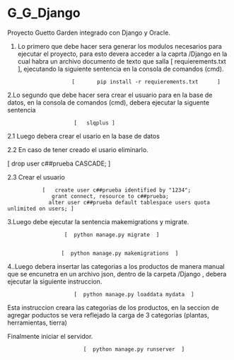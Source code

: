 # G_G_Django
Proyecto Guetto Garden integrado con Django y Oracle.
 
 1. Lo primero que debe hacer sera generar los modulos necesarios para ejecutar el proyecto, para esto devera acceder a la caprta /Django en la cual habra un archivo documento de texto que salla [    requierements.txt   ], ejecutando la siguiente sentencia en la consola de comandos (cmd).

                         [       pip install -r requierements.txt      ]



2.Lo segundo que debe hacer sera crear el usuario para en la base de datos, en la consola de comandos (cmd), debera ejecutar la siguente sentencia 

                         [   slqplus ]
                         
                         
2.1 Luego debera crear el usario en la base de datos

2.2 En caso de tener creado el usario eliminarlo.


[  drop user c##prueba CASCADE;  ]


2.3 Crear el usuario

               [   create user c##prueba identified by "1234";
                  grant connect, resource to c##prueba;
                 alter user c##prueba default tablespace users quota unlimited on users; ]



3.Luego debe ejecutar la sentencia makemigrations y migrate.


                      [  python manage.py migrate  ]


                     [  python manage.py makemigrations  ]


4..Luego debera insertar las categorias a los productos de manera manual que se encunetra en un archivo json, dentro de la carpeta /Django , debera ejecutar la siguiente instruccion.

                         [  python manage.py loaddata mydata  ]




Esta instruccion creara las categorias de los productos, en la seccion de agregar poductos se vera reflejado la carga de 3 categorias (plantas, herramientas, tierra)

Finalmente iniciar el servidor.

                            [  python manage.py runserver  ]


 
 
